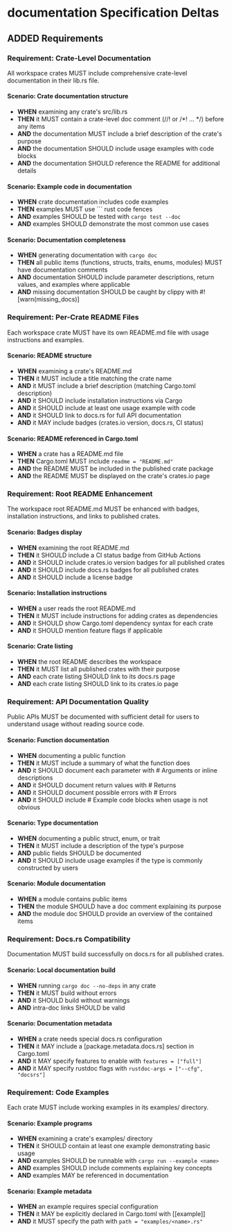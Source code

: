 # documentation Specification Deltas

## ADDED Requirements

### Requirement: Crate-Level Documentation
All workspace crates MUST include comprehensive crate-level documentation in their lib.rs file.

#### Scenario: Crate documentation structure
- **WHEN** examining any crate's src/lib.rs
- **THEN** it MUST contain a crate-level doc comment (//! or /*! ... */) before any items
- **AND** the documentation MUST include a brief description of the crate's purpose
- **AND** the documentation SHOULD include usage examples with code blocks
- **AND** the documentation SHOULD reference the README for additional details

#### Scenario: Example code in documentation
- **WHEN** crate documentation includes code examples
- **THEN** examples MUST use ``` rust code fences
- **AND** examples SHOULD be tested with `cargo test --doc`
- **AND** examples SHOULD demonstrate the most common use cases

#### Scenario: Documentation completeness
- **WHEN** generating documentation with `cargo doc`
- **THEN** all public items (functions, structs, traits, enums, modules) MUST have documentation comments
- **AND** documentation SHOULD include parameter descriptions, return values, and examples where applicable
- **AND** missing documentation SHOULD be caught by clippy with #![warn(missing_docs)]

### Requirement: Per-Crate README Files
Each workspace crate MUST have its own README.md file with usage instructions and examples.

#### Scenario: README structure
- **WHEN** examining a crate's README.md
- **THEN** it MUST include a title matching the crate name
- **AND** it MUST include a brief description (matching Cargo.toml description)
- **AND** it SHOULD include installation instructions via Cargo
- **AND** it SHOULD include at least one usage example with code
- **AND** it SHOULD link to docs.rs for full API documentation
- **AND** it MAY include badges (crates.io version, docs.rs, CI status)

#### Scenario: README referenced in Cargo.toml
- **WHEN** a crate has a README.md file
- **THEN** Cargo.toml MUST include `readme = "README.md"`
- **AND** the README MUST be included in the published crate package
- **AND** the README MUST be displayed on the crate's crates.io page

### Requirement: Root README Enhancement
The workspace root README.md MUST be enhanced with badges, installation instructions, and links to published crates.

#### Scenario: Badges display
- **WHEN** examining the root README.md
- **THEN** it SHOULD include a CI status badge from GitHub Actions
- **AND** it SHOULD include crates.io version badges for all published crates
- **AND** it SHOULD include docs.rs badges for all published crates
- **AND** it SHOULD include a license badge

#### Scenario: Installation instructions
- **WHEN** a user reads the root README.md
- **THEN** it MUST include instructions for adding crates as dependencies
- **AND** it SHOULD show Cargo.toml dependency syntax for each crate
- **AND** it SHOULD mention feature flags if applicable

#### Scenario: Crate listing
- **WHEN** the root README describes the workspace
- **THEN** it MUST list all published crates with their purpose
- **AND** each crate listing SHOULD link to its docs.rs page
- **AND** each crate listing SHOULD link to its crates.io page

### Requirement: API Documentation Quality
Public APIs MUST be documented with sufficient detail for users to understand usage without reading source code.

#### Scenario: Function documentation
- **WHEN** documenting a public function
- **THEN** it MUST include a summary of what the function does
- **AND** it SHOULD document each parameter with # Arguments or inline descriptions
- **AND** it SHOULD document return values with # Returns
- **AND** it SHOULD document possible errors with # Errors
- **AND** it SHOULD include # Example code blocks when usage is not obvious

#### Scenario: Type documentation
- **WHEN** documenting a public struct, enum, or trait
- **THEN** it MUST include a description of the type's purpose
- **AND** public fields SHOULD be documented
- **AND** it SHOULD include usage examples if the type is commonly constructed by users

#### Scenario: Module documentation
- **WHEN** a module contains public items
- **THEN** the module SHOULD have a doc comment explaining its purpose
- **AND** the module doc SHOULD provide an overview of the contained items

### Requirement: Docs.rs Compatibility
Documentation MUST build successfully on docs.rs for all published crates.

#### Scenario: Local documentation build
- **WHEN** running `cargo doc --no-deps` in any crate
- **THEN** it MUST build without errors
- **AND** it SHOULD build without warnings
- **AND** intra-doc links SHOULD be valid

#### Scenario: Documentation metadata
- **WHEN** a crate needs special docs.rs configuration
- **THEN** it MAY include a [package.metadata.docs.rs] section in Cargo.toml
- **AND** it MAY specify features to enable with `features = ["full"]`
- **AND** it MAY specify rustdoc flags with `rustdoc-args = ["--cfg", "docsrs"]`

### Requirement: Code Examples
Each crate MUST include working examples in its examples/ directory.

#### Scenario: Example programs
- **WHEN** examining a crate's examples/ directory
- **THEN** it SHOULD contain at least one example demonstrating basic usage
- **AND** examples SHOULD be runnable with `cargo run --example <name>`
- **AND** examples SHOULD include comments explaining key concepts
- **AND** examples MAY be referenced in documentation

#### Scenario: Example metadata
- **WHEN** an example requires special configuration
- **THEN** it MAY be explicitly declared in Cargo.toml with [[example]]
- **AND** it MUST specify the path with `path = "examples/<name>.rs"`
